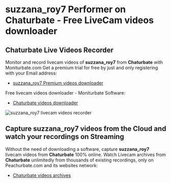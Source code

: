 # suzzana_roy7 Performer on Chaturbate - Free LiveCam videos downloader

## Chaturbate Live Videos Recorder

Monitor and record livecam videos of **suzzana_roy7** from **Chaturbate** with Moniturbate.com
Get a premium trial for free by just and only registering with your Email address:
* [suzzana_roy7 Premium videos downloader](https://moniturbate.com/request-demo-licence-key.html)

Free livecam videos downloader - Moniturbate Software:
* [Chaturbate videos downloader](https://moniturbate.com/moniturbate-download-software.html)

![suzzana_roy7 livecam videos recorder](https://peachurnet.com/templates/moniturbate-software.png)


## Capture suzzana_roy7 videos from the Cloud and watch your recordings on Streaming

Without the need of downloading a software, capture **suzzana_roy7** livecam videos from **Chaturbate** 100% online.
Watch Livecam archives from **Chaturbate** unlimitedly from thousands of existing recordings, only on Peachurbate.com and its websites network:
* [Chaturbate videos archives](https://peachurnet.com/)